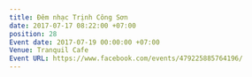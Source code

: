 ```yaml
---
title: Đêm nhạc Trịnh Công Sơn
date: 2017-07-17 08:22:00 +07:00
position: 28
Event date: 2017-07-19 00:00:00 +07:00
Venue: Tranquil Cafe
Event URL: https://www.facebook.com/events/479225885764196/
---
```


